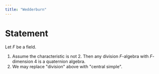 ```yaml
---
title: "Wedderburn"
---
```


# Statement
Let $F$ be a field.
1. Assume the characteristic is not 2. Then any division $F$-algebra with $F$-dimension 4 is a quaternion algebra.
2. We may replace "division" above with "central simple".